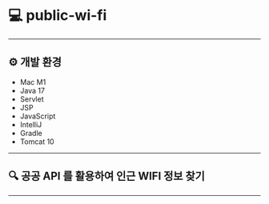 # 💻 public-wi-fi

---
## ⚙️ 개발 환경
- Mac M1
- Java 17
- Servlet
- JSP
- JavaScript
- IntelliJ
- Gradle
- Tomcat 10
---
## 🔍 공공 API 를 활용하여 인근 WIFI 정보 찾기

---